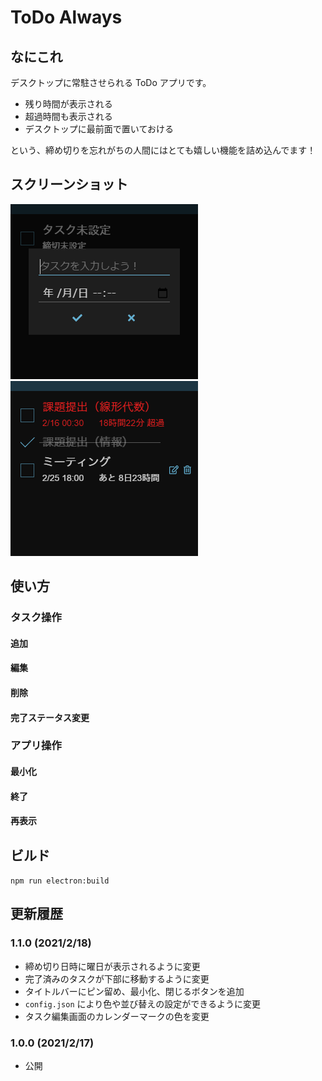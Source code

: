 # ToDo Always

## なにこれ

デスクトップに常駐させられる ToDo アプリです。

- 残り時間が表示される
- 超過時間も表示される
- デスクトップに最前面で置いておける

という、締め切りを忘れがちの人間にはとても嬉しい機能を詰め込んでます！

## スクリーンショット

![スクリーンショット](screenshot/1.png)
![スクリーンショット](screenshot/2.png)

## 使い方

### タスク操作

#### 追加

#### 編集

#### 削除

#### 完了ステータス変更

### アプリ操作

#### 最小化

#### 終了

#### 再表示

## ビルド

`npm run electron:build`

## 更新履歴

### 1.1.0 (2021/2/18)

- 締め切り日時に曜日が表示されるように変更
- 完了済みのタスクが下部に移動するように変更
- タイトルバーにピン留め、最小化、閉じるボタンを追加
- `config.json` により色や並び替えの設定ができるように変更
- タスク編集画面のカレンダーマークの色を変更

### 1.0.0 (2021/2/17)

- 公開
